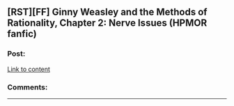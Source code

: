 ## [RST][FF] Ginny Weasley and the Methods of Rationality, Chapter 2: Nerve Issues (HPMOR fanfic)

### Post:

[Link to content](https://www.fanfiction.net/s/11245738/2/Ginny-Weasley-and-the-Methods-of-Rationality)

### Comments:

---

